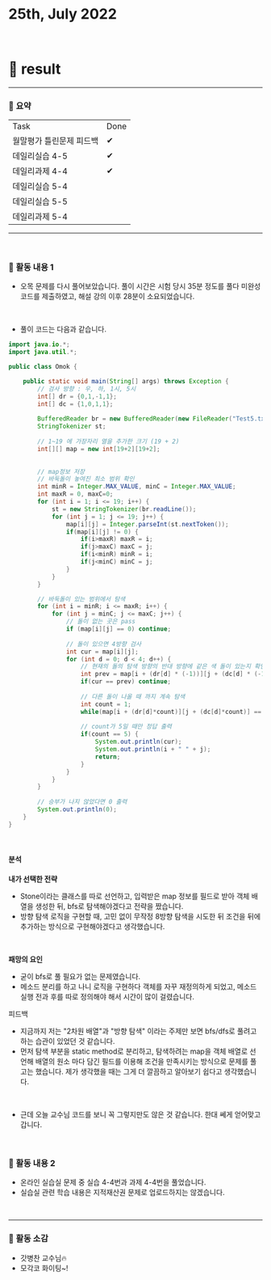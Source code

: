 # 25th, July 2022 
<br>

# 🍏 result
---

### 📜 **요약**
  <table>
    <tr>
      <td>Task</td>
      <td>Done</td>
    </tr>
    <tr>
      <td>월말평가 틀린문제 피드백</td>
      <td>✔</td>
    </tr>
    <tr>
      <td>데일리실습 4-5</td>
      <td>✔</td>
    </tr>
    <tr>
      <td>데일리과제 4-4</td>
      <td>✔</td>
    </tr>
    <tr>
      <td>데일리실습 5-4</td>
      <td></td>
    </tr>
    <tr>
      <td>데일리실습 5-5</td>
      <td></td>
    </tr>
    <tr>
      <td>데일리과제 5-4</td>
      <td></td>
    </tr>
  </table>

---
<br>

### 📜 **활동 내용 1**
- 오목 문제를 다시 풀어보았습니다. 풀이 시간은 시험 당시 35분 정도를 풀다 미완성 코드를 제출하였고, 해설 강의 이후 28분이 소요되었습니다.
<br>

- 풀이 코드는 다음과 같습니다.

```Java
import java.io.*;
import java.util.*;

public class Omok {

	public static void main(String[] args) throws Exception {
		// 검사 방향 : 우, 하, 1시, 5시
		int[] dr = {0,1,-1,1};
		int[] dc = {1,0,1,1};
		
		BufferedReader br = new BufferedReader(new FileReader("Test5.txt"));
		StringTokenizer st;
		
		// 1~19 에 가장자리 열을 추가한 크기 (19 + 2)
		int[][] map = new int[19+2][19+2];
		
		
		// map정보 저장
		// 바둑돌이 놓여진 최소 범위 확인
		int minR = Integer.MAX_VALUE, minC = Integer.MAX_VALUE;
		int maxR = 0, maxC=0;
		for (int i = 1; i <= 19; i++) {
			st = new StringTokenizer(br.readLine());
			for (int j = 1; j <= 19; j++) {
				map[i][j] = Integer.parseInt(st.nextToken());
				if(map[i][j] != 0) {
					if(i>maxR) maxR = i;
					if(j>maxC) maxC = j;
					if(i<minR) minR = i;
					if(j<minC) minC = j;
				}
			}
		}

	    // 바둑돌이 있는 범위에서 탐색
		for (int i = minR; i <= maxR; i++) {
			for (int j = minC; j <= maxC; j++) {
				// 돌이 없는 곳은 pass
				if (map[i][j] == 0) continue;
				
				// 돌이 있으면 4방향 검사
				int cur = map[i][j];
				for (int d = 0; d < 4; d++) {
					// 현재의 돌의 탐색 방향의 반대 방향에 같은 색 돌이 있는지 확인 
					int prev = map[i + (dr[d] * (-1))][j + (dc[d] * (-1))];
					if(cur == prev) continue;
					
					// 다른 돌이 나올 때 까지 계속 탐색
					int count = 1;
					while(map[i + (dr[d]*count)][j + (dc[d]*count)] == cur) count++;
					
					// count가 5일 때만 정답 출력
					if(count == 5) {
						System.out.println(cur);
						System.out.println(i + " " + j);
						return;
					}
				}
			}
		}
		
		// 승부가 나지 않았다면 0 출력
		System.out.println(0);
	}
}
```
<br>

#### 분석

**내가 선택한 전략**
- Stone이라는 클래스를 따로 선언하고, 입력받은 map 정보를 필드로 받아 객체 배열을 생성한 뒤, bfs로 탐색해야겠다고 전략을 짰습니다.
- 방향 탐색 로직을 구현할 때, 고민 없이 무작정 8방향 탐색을 시도한 뒤 조건을 뒤에 추가하는 방식으로 구현해야겠다고 생각했습니다.
<br>

**패망의 요인**
- 굳이 bfs로 풀 필요가 없는 문제였습니다.
- 메소드 분리를 하고 나니 로직을 구현하다 객체를 자꾸 재정의하게 되었고, 메소드 실행 전과 후를 따로 정의해야 해서 시간이 많이 걸렸습니다.

피드백
- 지금까지 저는 "2차원 배열"과 "방향 탐색" 이라는 주제만 보면 bfs/dfs로 풀려고 하는 습관이 있었던 것 같습니다.
- 먼저 탐색 부분을 static method로 분리하고, 탐색하려는 map을 객체 배열로 선언해 배열의 원소 마다 담긴 필드를 이용해 조건을 만족시키는 방식으로 문제를 풀고는 했습니다. 제가 생각했을 때는 그게 더 깔끔하고 알아보기 쉽다고 생각했습니다.
<br>

- 근데 오늘 교수님 코드를 보니 꼭 그렇지만도 않은 것 같습니다. 한대 쎄게 얻어맞고 갑니다.
<br>

### 📜 **활동 내용 2**
- 온라인 실습실 문제 중 실습 4-4번과 과제 4-4번을 풀었습니다.
- 실습실 관련 학습 내용은 지적재산권 문제로 업로드하지는 않겠습니다.
<br>

---

### 📜 **활동 소감**
- 갓병찬 교수님🔥
- 모각코 화이팅~!


